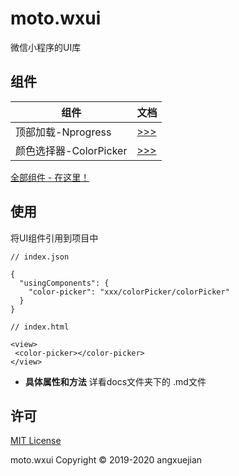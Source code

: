 # moto.wxui
微信小程序的UI库

## 组件

组件 | 文档
--- | ---
顶部加载-Nprogress | [ >>> ](docs/nprogress.md)
颜色选择器-ColorPicker | [ >>> ](doc/colorPicker.md)

[全部组件 - 在这里！](LIST.md)

## 使用
将UI组件引用到项目中
```
// index.json

{
  "usingComponents": {
    "color-picker": "xxx/colorPicker/colorPicker"
  }
}

// index.html

<view>
 <color-picker></color-picker>
</view>

```

- **具体属性和方法** 详看docs文件夹下的 .md文件

## 许可
[MIT License](LICENSE)

moto.wxui Copyright © 2019-2020 angxuejian